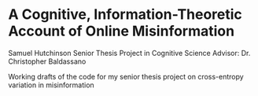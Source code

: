 # A Cognitive, Information-Theoretic Account of Online Misinformation

Samuel Hutchinson
Senior Thesis Project in Cognitive Science
Advisor: Dr. Christopher Baldassano

Working drafts of the code for my senior thesis project on cross-entropy variation in misinformation

